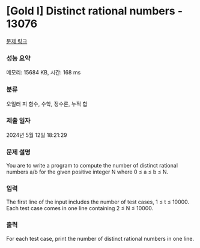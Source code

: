 # [Gold I] Distinct rational numbers - 13076 

[문제 링크](https://www.acmicpc.net/problem/13076) 

### 성능 요약

메모리: 15684 KB, 시간: 168 ms

### 분류

오일러 피 함수, 수학, 정수론, 누적 합

### 제출 일자

2024년 5월 12일 18:21:29

### 문제 설명

<p>You are to write a program to compute the number of distinct rational numbers a/b for the given positive integer N where 0 ≤ a ≤ b ≤ N.</p>

### 입력 

 <p>The first line of the input includes the number of test cases, 1 ≤ t ≤ 10000. Each test case comes in one line containing 2 ≤ N ≤ 10000.</p>

### 출력 

 <p>For each test case, print the number of distinct rational numbers in one line.</p>

